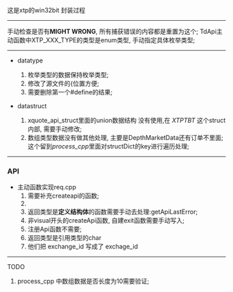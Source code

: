 这是xtp的win32bit 封装过程
***

手动检查是否有**MIGHT WRONG**, 所有捕获错误的内容都是重置为这个;
TdApi主动函数中XTP_XXX_TYPE的类型是enum类型, 手动指定具体枚举类型;

***

* datatype
    1. 枚举类型的数据保持枚举类型;
    2. 修改了源文件的{位置方便;
    3. 需要删除第一个#define的结果;

* datastruct
    1. xquote_api_struct里面的union数据结构 没有使用,在
        *XTPTBT* 这个struct内部, 需要手动修改;
    2. 数组类型数据没有做其他处理, 主要是DepthMarketData还有订单不里面;
        这个留到*process_cpp*里面对structDict的key进行遍历处理;
***
### API
*  主动函数实现req.cpp
    1. 需要补充createapi的函数;
    2.
    1. 返回类型是**定义结构体**的函数需要手动去处理:getApiLastError;
    2. 非visual开头的createApi函数, 自建exit函数需要手动写入;
    3. 注册Api函数不需要;
    4. 返回类型是引用类型的char
    5. 他们把 exchange_id 写成了 exchage_id

-----------------------
TODO
1. process_cpp 中数组数据是否长度为10需要验证;




